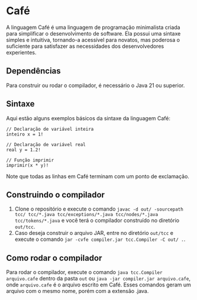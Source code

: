 # Café

A linguagem Café é uma linguagem de programação minimalista criada para simplificar o desenvolvimento de software. Ela possui uma sintaxe simples e intuitiva, tornando-a acessível para novatos, mas poderosa o suficiente para satisfazer as necessidades dos desenvolvedores experientes.

## Dependências
Para construir ou rodar o compilador, é necessário o Java 21 ou superior.

## Sintaxe

Aqui estão alguns exemplos básicos da sintaxe da linguagem Café:

```cafe
// Declaração de variável inteira
inteiro x = 1!

// Declaração de variável real
real y = 1.2!

// Função imprimir
imprimir(x * y)!
```

Note que todas as linhas em Café terminam com um ponto de exclamação.

## Construindo o compilador
1. Clone o repositório e execute o comando `javac -d out/ -sourcepath tcc/ tcc/*.java tcc/exceptions/*.java tcc/nodes/*.java tcc/tokens/*.java` e você terá o compilador construído no diretório `out/tcc`.
2. Caso deseja construir o arquivo JAR, entre no diretório `out/tcc` e execute o comando `jar -cvfe compiler.jar tcc.Compiler -C out/ .`.

## Como rodar o compilador
Para rodar o compilador, execute o comando `java tcc.Compiler arquivo.cafe` dentro da pasta `out` ou `java -jar compiler.jar arquivo.cafe`, onde `arquivo.cafe` é o arquivo escrito em Café. Esses comandos geram um arquivo com o mesmo nome, porém com a extensão .java. 